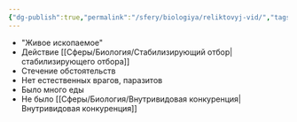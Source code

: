 ```yaml
---
{"dg-publish":true,"permalink":"/sfery/biologiya/reliktovyj-vid/","tags":["Эволюция"]}
---
```


- "Живое ископаемое"
- Действие [[Сферы/Биология/Стабилизирующий отбор\|стабилизирующего отбора]]
- Стечение обстоятельств 
- Нет естественных врагов, паразитов
- Было много еды
- Не было [[Сферы/Биология/Внутривидовая конкуренция\|Внутривидовая конкуренция]]
